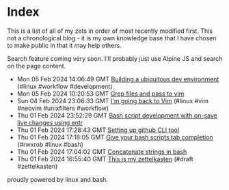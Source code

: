 # Index

This is a list of all of my zets in order of most recently modified first. This not a chronological blog - it is my own knowledge base that I have chosen to make public in that it may help others.

Search feature coming very soon. I'll probably just use Alpine JS and search on the page content.

 - Mon 05 Feb 2024 14:06:49 GMT [Building a ubiquitous dev environment](../8/) (#linux #workflow #development)
 - Mon 05 Feb 2024 10:20:53 GMT [Grep files and pass to vim](../7/) 
 - Sun 04 Feb 2024 23:06:33 GMT [I'm going back to Vim](../6/) (#linux #vim #neovim #unixfilters #workflow)
 - Thu 01 Feb 2024 23:52:29 GMT [Bash script development with on-save live changes using entr](../3/) 
 - Thu 01 Feb 2024 17:28:43 GMT [Setting up github CLI tool](../5/) 
 - Thu 01 Feb 2024 17:18:05 GMT [Give your bash scripts tab completion](../4/) (#rwxrob #linux #bash)
 - Thu 01 Feb 2024 17:04:02 GMT [Concatenate strings in bash](../2/) 
 - Thu 01 Feb 2024 16:55:40 GMT [This is my zettelkasten](../1/) (#draft #zettelkasten)


proudly powered by linux and bash.
